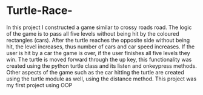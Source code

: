 # Turtle-Race-
In this project I constructed a game similar to crossy roads road. The logic of the game is to pass all five 
levels without being hit by the coloured rectangles (cars). After the turtle reaches the opposite side 
without being hit, the level increases, thus number of cars and car speed increases. If the user is hit by a 
car the game is over, if the user finishes all five levels they win. The turtle is moved forward through the 
up key, this functionality was created using the python turtle class and its listen and onkeypress 
methods. Other aspects of the game such as the car hitting the turtle are created using the turtle 
module as well, using the distance method. This project was my first project using OOP 
